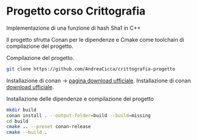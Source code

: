 # Progetto corso Crittografia 

Implementazione di una funzione di hash Sha1 in C++

Il progetto sfrutta Conan per le dipendenze e Cmake come toolchain di compilazione del progetto.

Compilazione del progetto.

```bash
git clone https://github.com/AndreaCicca/crittografia-progetto

```

Installazione di conan -> [pagina download ufficiale](https://conan.io/downloads).
Installazione di conan [download ufficiale](https://conan.io/downloads).

Installazione delle dipendenze e compilazione del progetto

```bash
mkdir build
conan install . --output-folder=build --build=missing
cd build
cmake .. --preset conan-release
cmake --build .
```
